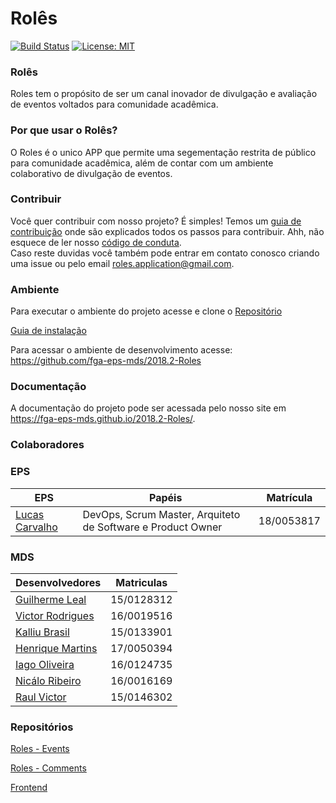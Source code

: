 
# Rolês
 [![Build Status](https://travis-ci.com/fga-eps-mds/2018.2-Roles.svg?branch=master)](https://travis-ci.com/fga-eps-mds/2018.2-Roles)
 [![License: MIT](https://img.shields.io/badge/License-MIT-yellow.svg)](https://opensource.org/licenses/MIT)


### Rolês

Roles tem o propósito de ser um canal inovador de divulgação e avaliação de eventos voltados para comunidade acadêmica.

### Por que usar o Rolês?

O Roles é o unico APP que permite uma segementação restrita de público para comunidade acadêmica, além de contar com um ambiente colaborativo de divulgação de eventos.


### Contribuir
Você quer contribuir com nosso projeto? É simples! Temos um [guia de contribuição](CONTRIBUTING.md) onde são explicados todos os passos para contribuir. Ahh, não esquece de ler nosso [código de conduta](CODE_OF_CONDUCT.md).   
Caso reste duvidas você também pode entrar em contato conosco criando uma issue ou pelo email roles.application@gmail.com.  

### Ambiente

Para executar o ambiente do projeto acesse e clone o [Repositório](https://github.com/fga-eps-mds/2018.2-FGAPP-FrontEnd)

[Guia de instalação](GUIA_INSTALACAO.md)

Para acessar o ambiente de desenvolvimento acesse:  https://github.com/fga-eps-mds/2018.2-Roles

### Documentação

A documentação do projeto pode ser acessada pelo nosso site em https://fga-eps-mds.github.io/2018.2-Roles/.


### Colaboradores

### EPS
|EPS|Papéis|Matrícula|
|----|----|----|
|[Lucas Carvalho](https://github.com/lcunha)|DevOps, Scrum Master, Arquiteto de Software e Product Owner|18/0053817|

### MDS
|Desenvolvedores | Matriculas|
|----|----|
|[Guilherme Leal](https://github.com/gleal17)|15/0128312|
|[Victor Rodrigues](https://github.com/VictorRodriguesS0)|16/0019516|
|[Kalliu Brasil](https://github.com/kalliub)|15/0133901|
|[Henrique Martins](https://github.com/Henrike100)|17/0050394|
|[Iago Oliveira](https://github.com/iagoomr)|16/0124735|
|[Nicálo Ribeiro](https://github.com/nicaloribeiro)|16/0016169|
|[Raul Victor](https://github.com/raulvicto)|15/0146302|

### Repositórios 
[Roles - Events](https://github.com/RolesFGA/2018.2-Roles_Events)

[Roles - Comments](https://github.com/RolesFGA/2018.2-Roles_Comments)

[Frontend](https://github.com/fga-eps-mds/2018.2-FGAPP-FrontEnd)
